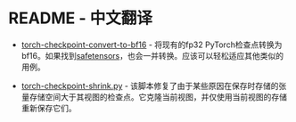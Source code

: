 # README - 中文翻译

- [torch-checkpoint-convert-to-bf16](./torch-checkpoint-convert-to-bf16) - 将现有的fp32 PyTorch检查点转换为bf16。如果找到[safetensors](https://github.com/huggingface/safetensors/)，也会一并转换。应该可以轻松适应其他类似的用例。

- [torch-checkpoint-shrink.py](./torch-checkpoint-shrink.py) - 该脚本修复了由于某些原因在保存时存储的张量存储空间大于其视图的检查点。它克隆当前视图，并仅使用当前视图的存储重新保存它们。